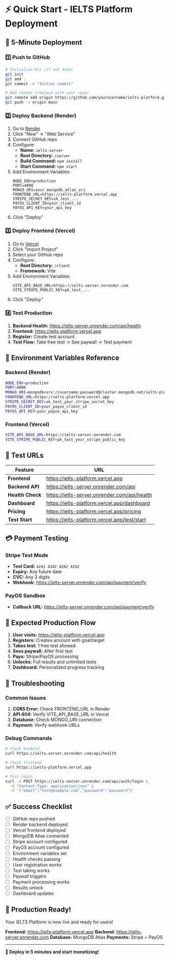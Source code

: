 # ⚡ Quick Start - IELTS Platform Deployment

## 🎯 5-Minute Deployment

### 1️⃣ Push to GitHub

```bash
# Initialize Git (if not done)
git init
git add .
git commit -m "Initial commit"

# Add remote (replace with your repo)
git remote add origin https://github.com/yourusername/ielts-platform.git
git push -u origin main
```

### 2️⃣ Deploy Backend (Render)

1. Go to [Render](https://render.com)
2. Click "New" → "Web Service"
3. Connect GitHub repo
4. Configure:
   - **Name:** `ielts-server`
   - **Root Directory:** `/server`
   - **Build Command:** `npm install`
   - **Start Command:** `npm start`
5. Add Environment Variables:
   ```
   NODE_ENV=production
   PORT=4000
   MONGO_URI=your_mongodb_atlas_uri
   FRONTEND_URL=https://ielts-platform.vercel.app
   STRIPE_SECRET_KEY=sk_test_...
   PAYOS_CLIENT_ID=your_client_id
   PAYOS_API_KEY=your_api_key
   ```
6. Click "Deploy"

### 3️⃣ Deploy Frontend (Vercel)

1. Go to [Vercel](https://vercel.com)
2. Click "Import Project"
3. Select your GitHub repo
4. Configure:
   - **Root Directory:** `/client`
   - **Framework:** Vite
5. Add Environment Variables:
   ```
   VITE_API_BASE_URL=https://ielts-server.onrender.com
   VITE_STRIPE_PUBLIC_KEY=pk_test_...
   ```
6. Click "Deploy"

### 4️⃣ Test Production

1. **Backend Health:** https://ielts-server.onrender.com/api/health
2. **Frontend:** https://ielts-platform.vercel.app
3. **Register:** Create test account
4. **Test Flow:** Take free test → See paywall → Test payment

## 🔧 Environment Variables Reference

### Backend (Render)

```bash
NODE_ENV=production
PORT=4000
MONGO_URI=mongodb+srv://username:password@cluster.mongodb.net/ielts-platform
FRONTEND_URL=https://ielts-platform.vercel.app
STRIPE_SECRET_KEY=sk_test_your_stripe_secret_key
PAYOS_CLIENT_ID=your_payos_client_id
PAYOS_API_KEY=your_payos_api_key
```

### Frontend (Vercel)

```bash
VITE_API_BASE_URL=https://ielts-server.onrender.com
VITE_STRIPE_PUBLIC_KEY=pk_test_your_stripe_public_key
```

## 🧪 Test URLs

| Feature          | URL                                          |
| ---------------- | -------------------------------------------- |
| **Frontend**     | https://ielts-platform.vercel.app            |
| **Backend API**  | https://ielts-server.onrender.com/api        |
| **Health Check** | https://ielts-server.onrender.com/api/health |
| **Dashboard**    | https://ielts-platform.vercel.app/dashboard  |
| **Pricing**      | https://ielts-platform.vercel.app/pricing    |
| **Test Start**   | https://ielts-platform.vercel.app/test/start |

## 💳 Payment Testing

### Stripe Test Mode

- **Test Card:** `4242 4242 4242 4242`
- **Expiry:** Any future date
- **CVC:** Any 3 digits
- **Webhook:** https://ielts-server.onrender.com/api/payment/verify

### PayOS Sandbox

- **Callback URL:** https://ielts-server.onrender.com/api/payment/verify

## 🎯 Expected Production Flow

1. **User visits:** https://ielts-platform.vercel.app
2. **Registers:** Creates account with goal/target
3. **Takes test:** 1 free test allowed
4. **Sees paywall:** After first test
5. **Pays:** Stripe/PayOS processing
6. **Unlocks:** Full results and unlimited tests
7. **Dashboard:** Personalized progress tracking

## 🚨 Troubleshooting

### Common Issues

1. **CORS Error:** Check FRONTEND_URL in Render
2. **API 404:** Verify VITE_API_BASE_URL in Vercel
3. **Database:** Check MONGO_URI connection
4. **Payment:** Verify webhook URLs

### Debug Commands

```bash
# Check backend
curl https://ielts-server.onrender.com/api/health

# Check frontend
curl https://ielts-platform.vercel.app

# Test login
curl -X POST https://ielts-server.onrender.com/api/auth/login \
  -H "Content-Type: application/json" \
  -d '{"email":"test@example.com","password":"password"}'
```

## ✅ Success Checklist

- [ ] GitHub repo pushed
- [ ] Render backend deployed
- [ ] Vercel frontend deployed
- [ ] MongoDB Atlas connected
- [ ] Stripe account configured
- [ ] PayOS account configured
- [ ] Environment variables set
- [ ] Health checks passing
- [ ] User registration works
- [ ] Test taking works
- [ ] Paywall triggers
- [ ] Payment processing works
- [ ] Results unlock
- [ ] Dashboard updates

## 🎉 Production Ready!

Your IELTS Platform is now live and ready for users!

**Frontend:** https://ielts-platform.vercel.app
**Backend:** https://ielts-server.onrender.com
**Database:** MongoDB Atlas
**Payments:** Stripe + PayOS

---

**🚀 Deploy in 5 minutes and start monetizing!**
